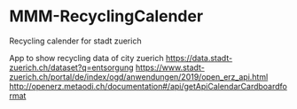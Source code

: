 # MMM-RecyclingCalender
Recycling calender for stadt zuerich

App to show recycling data of city zuerich 
https://data.stadt-zuerich.ch/dataset?q=entsorgung
https://www.stadt-zuerich.ch/portal/de/index/ogd/anwendungen/2019/open_erz_api.html
http://openerz.metaodi.ch/documentation#/api/getApiCalendarCardboardformat